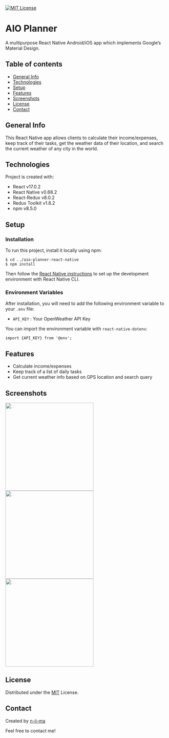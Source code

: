 [![MIT License](https://img.shields.io/badge/License-MIT-blue)](https://opensource.org/licenses/MIT)

# AIO Planner

A multipurpose React Native Android/iOS app which implements Google’s Material Design.

## Table of contents
+ [General Info](#general-info)
+ [Technologies](#technologies)
+ [Setup](#setup)
+ [Features](#features)
+ [Screenshots](#screenshots)
+ [License](#license)
+ [Contact](#contact)

## General Info
This React Native app allows clients to calculate their income/expenses, keep track of their tasks, get the weather data of their location, and search the current weather of any city in the world.

## Technologies
Project is created with:
+ React v17.0.2
+ React Native v0.68.2
+ React-Redux v8.0.2
+ Redux Toolkit v1.8.2
+ npm v8.5.0

## Setup

### Installation
To run this project, install it locally using npm:
```
$ cd ../aio-planner-react-native
$ npm install
```

Then follow the [React Native instructions](https://reactnative.dev/docs/environment-setup) to set up the development environment with React Native CLI.

### Environment Variables
After installation, you will need to add the following environment variable to your `.env` file:

- `API_KEY` : Your OpenWeather API Key

You can import the environment variable with `react-native-dotenv`:
```
import {API_KEY} from '@env';
```

## Features
- Calculate income/expenses
- Keep track of a list of daily tasks
- Get current weather info based on GPS location and search query

## Screenshots
<p float="left">
  <img src="https://user-images.githubusercontent.com/88039431/173394747-a2d29232-33a8-47cb-82b8-92ac577837bb.png" width="275" />
  <img src="https://user-images.githubusercontent.com/88039431/173394769-4e1f9485-8ad5-4a23-8c58-98382ea965e6.png" width="275" />
  <img src="https://user-images.githubusercontent.com/88039431/173394836-66203f14-23f5-4fbc-a9d9-f6b71eb833a8.png" width="275" />
</p>

## License
Distributed under the [MIT](https://opensource.org/licenses/MIT) License.

## Contact
Created by [n-ii-ma](https://github.com/n-ii-ma)

Feel free to contact me!

